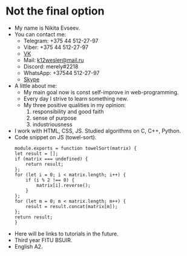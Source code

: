 # Not the final option

- My name is Nikita Evseev.
- You can contact me:
  - Telegram: +375 44 512-27-97
  - Viber: +375 44 512-27-97
  - [VK](https://vk.com/nikita.evseev)
  - Mail: k12wesler@mail.ru
  - Discord: merelу#2218
  - WhatsApp: +37544 512-27-97
  - [Skype](https://join.skype.com/invite/BUWEoMzLsfv6)
- A little about me:
  - My main goal now is const self-improve in web-programming.
  - Every day I strive to learn something new.
  - My three positive qualities in my opinion:
    1. responsibility and good faith
    2. sense of purpose
    3. industriousness
- I work with HTML, CSS, JS. Studied algorithms on C, C++, Python.
- Code snippet on JS (towel-sort).
  ```
  module.exports = function towelSort(matrix) {
  let result = [];
  if (matrix === undefined) {
      return result;
  };
  for (let i = 0; i < matrix.length; i++) {
      if (i % 2 !== 0) {
          matrix[i].reverse();
      }
  };
  for (let m = 0; m < matrix.length; m++) {
      result = result.concat(matrix[m]);
  };
  return result;
  }
  ```
- Here will be links to tutorials in the future.
- Third year FITU BSUIR.
- English A2.
